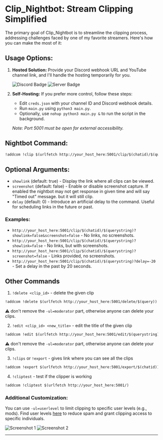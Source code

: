 # Clip_Nightbot: Stream Clipping Simplified

The primary goal of Clip_Nightbot is to streamline the clipping process, addressing challenges faced by one of my favorite streamers. Here's how you can make the most of it:

## Usage Options:

1. **Hosted Solution:**
   Provide your Discord webhook URL and YouTube channel link, and I'll handle the hosting temporarily for you. 

   ![Discord Badge](https://dcbadge.vercel.app/api/shield/408994955147870208)
   ![Server Badge](https://dcbadge.vercel.app/api/server/2XVBWK99Vy)

2. **Self-Hosting:**
   If you prefer more control, follow these steps:
   - Edit `creds.json` with your channel ID and Discord webhook details.
   - Run `main.py` using `python3 main.py`.
   - Optionally, use `nohup python3 main.py &` to run the script in the background.

   *Note: Port 5001 must be open for external accessibility.*

## Nightbot Command:

```markdown
!addcom !clip $(urlfetch http://your_host_here:5001/clip/$(chatid)/$(querystring))
```

## Optional Arguments:

- `showlink` (default: true) - Display the link where all clips can be viewed.
- `screenshot` (default: false) - Enable or disable screenshot capture. If enabled the nightbot may not get response in given time and will say "Timed out" message. but it will still clip.
- `delay` (default: 0) - Introduce an artificial delay to the command. Useful for scheduling links in the future or past.

### Examples:

- `http://your_host_here:5001/clip/$(chatid)/$(querystring)?showlink=false&screenshot=false` - No links, no screenshots.
- `http://your_host_here:5001/clip/$(chatid)/$(querystring)?showlink=false` - No links, but with screenshots.
- `http://your_host_here:5001/clip/$(chatid)/$(querystring)?screenshot=false` - Links provided, no screenshots.
- `http://your_host_here:5001/clip/$(chatid)/$(querystring)?delay=-20` - Set a delay in the past by 20 seconds.

## Other Commands
1. `!delete <clip_id>` - delete the given clip
```markdown
!addcom !delete $(urlfetch http://your_host_here:5001/delete/$(query)) -ul=moderator
```
⚠️ don't remove the `-ul=moderator` part, otherwise anyone can delete your clips.

2. `!edit <clip_id> <new_title>` - edit the title of the given clip
```markdown
!addcom !edit $(urlfetch http://your_host_here:5001/edit/$(querystring)) -ul=moderator
```
⚠️ don't remove the `-ul=moderator` part, otherwise anyone can delete your clips.

3. `!clips` or `!export` - gives link where you can see all the clips 
```markdown
!addcom !export $(urlfetch http://your_host_here:5001/export/$(chatid))
```

4. `!cliptest` - test if the clipper is working
```markdown
!addcom !cliptest $(urlfetch http://your_host_here:5001/)
```
### Additional Customization:

You can use `-ul=userlevel` to limit clipping to specific user levels (e.g., mods). Find user levels [here](https://docs.nightbot.tv/commands/commands#advanced-usage) to reduce spam and grant clipping access to specific individuals.

![Screenshot 1](/assets/Screenshot_156.png)
![Screenshot 2](/assets/Screenshot_157.png)

---
